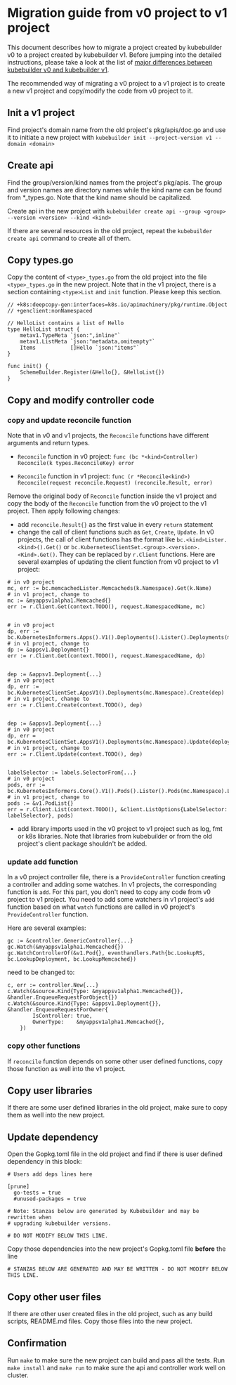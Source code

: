 # Migration guide from v0 project to v1 project

This document describes how to migrate a project created by kubebuilder v0 to a project created by kubebuilder v1. Before jumping into the detailed instructions, please take a look at the list of [major differences between kubebuilder v0 and kubebuilder v1](kubebuilder_v0_v1_difference.md).

The recommended way of migrating a v0 project to a v1 project is to create a new v1 project and copy/modify the code from v0 project to it.

## Init a v1 project
Find project's domain name from the old project's pkg/apis/doc.go and use it to initiate a new project with
`kubebuilder init --project-version v1 --domain <domain>`

## Create api
Find the group/version/kind names from the project's pkg/apis. The group and version names are directory names while the kind name can be found from *_types.go. Note that the kind name should be capitalized. 

Create api in the new project with
`kubebuilder create api --group <group> --version <version> --kind <kind>`

If there are several resources in the old project, repeat the `kubebuilder create api` command to create all of them.

## Copy types.go
Copy the content of `<type>_types.go` from the old project into the file `<type>_types.go` in the new project.
Note that in the v1 project, there is a section containing `<type>List` and `init` function. Please keep this section.
```
// +k8s:deepcopy-gen:interfaces=k8s.io/apimachinery/pkg/runtime.Object
// +genclient:nonNamespaced

// HelloList contains a list of Hello
type HelloList struct {
	metav1.TypeMeta `json:",inline"`
	metav1.ListMeta `json:"metadata,omitempty"`
	Items           []Hello `json:"items"`
}

func init() {
	SchemeBuilder.Register(&Hello{}, &HelloList{})
}
```

## Copy and modify controller code

### copy and update reconcile function
Note that in v0 and v1 projects, the `Reconcile`
functions have different arguments and return types.

- `Reconcile` function in v0 project: `func (bc *<kind>Controller) Reconcile(k types.ReconcileKey) error`

- `Reconcile` function in v1 project: `func (r *Reconcile<kind>) Reconcile(request reconcile.Request) (reconcile.Result, error)`

Remove the original body of `Reconcile` function inside the v1 project and copy the body of the `Reconcile` function from the v0 project to the v1 project. Then apply following changes:
- add `reconcile.Result{}` as the first value in every `return` statement
- change the call of client functions such as `Get`, `Create`, `Update`. In v0 projects, the call of client functions has the format like `bc.<kind>Lister.<kind>().Get()` or `bc.KubernetesClientSet.<group>.<version>.<Kind>.Get()`. They can be replaced by `r.Client` functions. Here are several examples of updating the client function from v0 project to v1 project:

```
# in v0 project
mc, err := bc.memcachedLister.Memcacheds(k.Namespace).Get(k.Name)
# in v1 project, change to
mc := &myappsv1alpha1.Memcached{}
err := r.Client.Get(context.TODO(), request.NamespacedName, mc)


# in v0 project
dp, err := bc.KubernetesInformers.Apps().V1().Deployments().Lister().Deployments(mc.Namespace).Get(mc.Name)
# in v1 project, change to
dp := &appsv1.Deployment{}
err := r.Client.Get(context.TODO(), request.NamespacedName, dp)


dep := &appsv1.Deployment{...}
# in v0 project
dp, err := bc.KubernetesClientSet.AppsV1().Deployments(mc.Namespace).Create(dep)
# in v1 project, change to
err := r.Client.Create(context.TODO(), dep)


dep := &appsv1.Deployment{...}
# in v0 project
dp, err = bc.KubernetesClientSet.AppsV1().Deployments(mc.Namespace).Update(deploymentForMemcached(mc))
# in v1 project, change to
err := r.Client.Update(context.TODO(), dep)


labelSelector := labels.SelectorFrom{...}
# in v0 project
pods, err := bc.KubernetesInformers.Core().V1().Pods().Lister().Pods(mc.Namespace).List(labelSelector)
# in v1 project, change to
pods := &v1.PodList{}
err = r.Client.List(context.TODO(), &client.ListOptions{LabelSelector: labelSelector}, pods)
```
- add library imports used in the v0 project to v1 project such as log, fmt or k8s libraries. Note that libraries from kubebuilder or from the old project's client package shouldn't be added.


### update add function

In a v0 project controller file, there is a `ProvideController` function creating a controller and adding some watches. In v1 projects, the corresponding function is `add`. For this part, you don't need to copy any code from v0 project to v1 project. You need to add some watchers in v1 project's `add` function based on what `watch` functions are called in v0 project's `ProvideController` function.

Here are several examples:

```
gc := &controller.GenericController{...}
gc.Watch(&myappsv1alpha1.Memcached{})
gc.WatchControllerOf(&v1.Pod{}, eventhandlers.Path{bc.LookupRS, bc.LookupDeployment, bc.LookupMemcached})
```

need to be changed to:

```
c, err := controller.New{...}
c.Watch(&source.Kind{Type: &myappsv1alpha1.Memcached{}}, &handler.EnqueueRequestForObject{})
c.Watch(&source.Kind{Type: &appsv1.Deployment{}}, &handler.EnqueueRequestForOwner{
		IsController: true,
		OwnerType:    &myappsv1alpha1.Memcached{},
	})
```

### copy other functions
If `reconcile` function depends on some other user defined functions, copy those function as well into the v1 project.

## Copy user libraries
If there are some user defined libraries in the old project, make sure to copy them as well into the new project.

## Update dependency

Open the Gopkg.toml file in the old project and find if there is user defined dependency in this block:

```
# Users add deps lines here

[prune]
  go-tests = true
  #unused-packages = true

# Note: Stanzas below are generated by Kubebuilder and may be rewritten when
# upgrading kubebuilder versions.

# DO NOT MODIFY BELOW THIS LINE.
```
Copy those dependencies into the new project's Gopkg.toml file **before** the line
```
# STANZAS BELOW ARE GENERATED AND MAY BE WRITTEN - DO NOT MODIFY BELOW THIS LINE.
```

## Copy other user files
If there are other user created files in the old project, such as any build scripts, README.md files. Copy those files into the new project.

## Confirmation
Run `make` to make sure the new project can build and pass all the tests.
Run `make install` and `make run` to make sure the api and controller work well on cluster.
